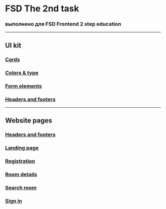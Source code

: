 # FSD The 2nd task
### выполнено для FSD Frontend 2 step education
---
## UI kit

### [Cards](https://hahahayabanan.github.io/FSD-2nd-task/dist/cards.html)
### [Colors & type](https://hahahayabanan.github.io/FSD-2nd-task/dist/colors-and-type.html)
### [Form elements](https://hahahayabanan.github.io/FSD-2nd-task/dist/form-elements.html)
### [Headers and footers](https://hahahayabanan.github.io/FSD-2nd-task/dist/headers-and-footers.html)
---
## Website pages

### [Headers and footers](https://hahahayabanan.github.io/FSD-2nd-task/dist/headers-and-footers.html)
### [Landing page](https://hahahayabanan.github.io/FSD-2nd-task/dist/landing-page.html)
### [Registration](https://hahahayabanan.github.io/FSD-2nd-task/dist/registration.html)
### [Room details](https://hahahayabanan.github.io/FSD-2nd-task/dist/room-details.html)
### [Search room](https://hahahayabanan.github.io/FSD-2nd-task/dist/search-room.html)
### [Sign in](https://hahahayabanan.github.io/FSD-2nd-task/dist/sign-in.html)
